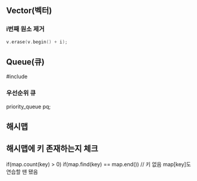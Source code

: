 ## Vector(벡터)

### i번째 원소 제거

```cpp
v.erase(v.begin() + i);
```

## Queue(큐)

#include <queue>

### 우선순위 큐

priority_queue<int> pq;

## 해시맵

## 해시맵에 키 존재하는지 체크

if(map.count(key) > 0)
if(map.find(key) == map.end()) // 키 없음
map[key]도 연습할 땐 됐음
